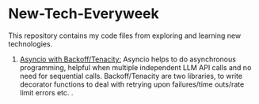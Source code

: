 # New-Tech-Everyweek
This repository contains my code files from exploring and learning new technologies. 

1. [Asyncio with Backoff/Tenacity:](https://github.com/nafis-neehal/new-tech-everyweek/blob/main/1_Asyncio_with_Backoff_Tenacity.ipynb) Asyncio helps to do asynchronous programming, helpful when multiple independent LLM API calls and no need for sequential calls. Backoff/Tenacity are two libraries, to write decorator functions to deal with retrying upon failures/time outs/rate limit errors etc. . 
